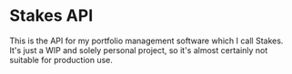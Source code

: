 # Stakes API

This is the API for my portfolio management software which I call Stakes. It's just a WIP and solely personal project, so it's almost certainly not suitable for production use.
